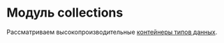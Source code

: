 # Модуль collections

Рассматриваем высокопроизводительные [контейнеры типов данных](https://medium.com/nuances-of-programming/модуль-collections-в-python-высокопроизводительный-контейнер-типов-данных-b5a7fdfef918).